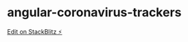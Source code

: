 # angular-coronavirus-trackers

[Edit on StackBlitz ⚡️](https://stackblitz.com/edit/angular-coronavirus-trackers)